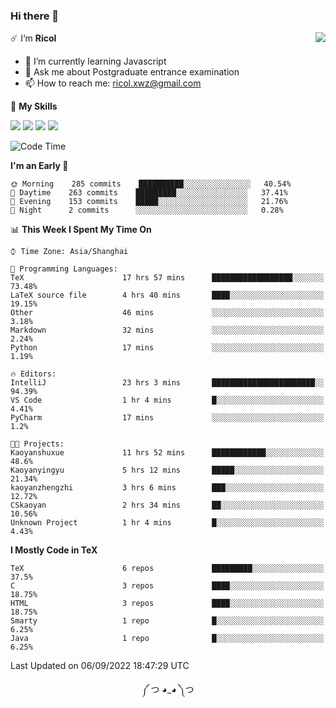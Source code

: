 ### Hi there 👋

<a href="#">
  <img align="right" src="https://github-readme-stats.vercel.app/api?username=Ricolxwz&count_private=true&show_icons=true&theme=prussian" />
</a>

☄️ I‘m **Ricol**

- 🌱 I’m currently learning Javascript
- 💬 Ask me about Postgraduate entrance examination
- 📫 How to reach me: ricol.xwz@gmail.com

🌟 **My Skills**

![](https://img.shields.io/badge/-Git-000000?style=flat-square&logo=git&logoColor=fff)
![](https://img.shields.io/badge/-C-3e74a2?style=flat-square&logo=C&logoColor=fff)
![](https://img.shields.io/badge/-Python-4fc08d?style=flat-square&logo=python&logoColor=fff)
![](https://img.shields.io/badge/-java-ffa500?style=flat-square&logo=java&logoColor=fff)

<!--START_SECTION:waka-->
![Code Time](http://img.shields.io/badge/Code%20Time-304%20hrs%2022%20mins-blue)

**I'm an Early 🐤** 

```text
🌞 Morning    285 commits    ██████████░░░░░░░░░░░░░░░   40.54% 
🌆 Daytime    263 commits    █████████░░░░░░░░░░░░░░░░   37.41% 
🌃 Evening    153 commits    █████░░░░░░░░░░░░░░░░░░░░   21.76% 
🌙 Night      2 commits      ░░░░░░░░░░░░░░░░░░░░░░░░░   0.28%

```


📊 **This Week I Spent My Time On** 

```text
⌚︎ Time Zone: Asia/Shanghai

💬 Programming Languages: 
TeX                      17 hrs 57 mins      ██████████████████░░░░░░░   73.48% 
LaTeX source file        4 hrs 40 mins       ████░░░░░░░░░░░░░░░░░░░░░   19.15% 
Other                    46 mins             ░░░░░░░░░░░░░░░░░░░░░░░░░   3.18% 
Markdown                 32 mins             ░░░░░░░░░░░░░░░░░░░░░░░░░   2.24% 
Python                   17 mins             ░░░░░░░░░░░░░░░░░░░░░░░░░   1.19%

🔥 Editors: 
IntelliJ                 23 hrs 3 mins       ███████████████████████░░   94.39% 
VS Code                  1 hr 4 mins         █░░░░░░░░░░░░░░░░░░░░░░░░   4.41% 
PyCharm                  17 mins             ░░░░░░░░░░░░░░░░░░░░░░░░░   1.2%

🐱‍💻 Projects: 
Kaoyanshuxue             11 hrs 52 mins      ████████████░░░░░░░░░░░░░   48.6% 
Kaoyanyingyu             5 hrs 12 mins       █████░░░░░░░░░░░░░░░░░░░░   21.34% 
kaoyanzhengzhi           3 hrs 6 mins        ███░░░░░░░░░░░░░░░░░░░░░░   12.72% 
CSkaoyan                 2 hrs 34 mins       ██░░░░░░░░░░░░░░░░░░░░░░░   10.56% 
Unknown Project          1 hr 4 mins         █░░░░░░░░░░░░░░░░░░░░░░░░   4.43%

```

**I Mostly Code in TeX** 

```text
TeX                      6 repos             █████████░░░░░░░░░░░░░░░░   37.5% 
C                        3 repos             ████░░░░░░░░░░░░░░░░░░░░░   18.75% 
HTML                     3 repos             ████░░░░░░░░░░░░░░░░░░░░░   18.75% 
Smarty                   1 repo              █░░░░░░░░░░░░░░░░░░░░░░░░   6.25% 
Java                     1 repo              █░░░░░░░░░░░░░░░░░░░░░░░░   6.25%

```



 Last Updated on 06/09/2022 18:47:29 UTC
<!--END_SECTION:waka-->

<div align="center">
༼ つ ◕_◕ ༽つ
</div>
